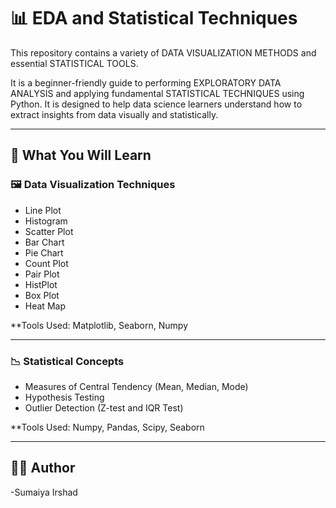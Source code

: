 # 📊 EDA and Statistical Techniques

This repository contains a variety of DATA VISUALIZATION METHODS and essential STATISTICAL TOOLS.

It is a beginner-friendly guide to performing EXPLORATORY DATA ANALYSIS and applying fundamental STATISTICAL TECHNIQUES using Python. It is designed to help data science learners understand how to extract insights from data visually and statistically.

---

## 📌 What You Will Learn

### 🖼️ Data Visualization Techniques
- Line Plot  
- Histogram  
- Scatter Plot  
- Bar Chart  
- Pie Chart  
- Count Plot  
- Pair Plot  
- HistPlot  
- Box Plot  
- Heat Map  

**Tools Used: Matplotlib, Seaborn, Numpy

---

### 📉 Statistical Concepts
- Measures of Central Tendency (Mean, Median, Mode)  
- Hypothesis Testing  
- Outlier Detection (Z-test and IQR Test)

**Tools Used: Numpy, Pandas, Scipy, Seaborn

---

## 👩‍💻 Author

-Sumaiya Irshad
